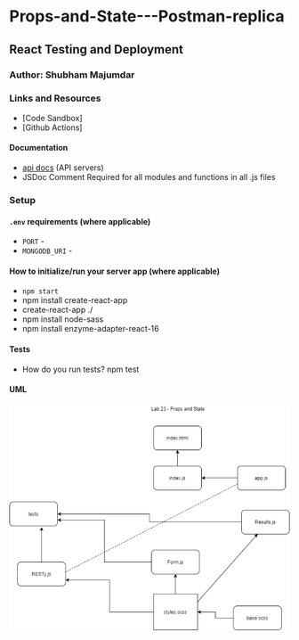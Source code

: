 # Props-and-State---Postman-replica

## React Testing and Deployment

### Author: Shubham Majumdar

### Links and Resources
* [Code Sandbox]
* [Github Actions]

#### Documentation
* [api docs](http://xyz.com/api-docs) (API servers)
* JSDoc Comment Required for all modules and functions in all .js files

### Setup
#### `.env` requirements (where applicable)
* `PORT` -
* `MONGODB_URI` -

#### How to initialize/run your server app (where applicable)
* `npm start`
* npm install create-react-app
* create-react-app ./
* npm install node-sass
* npm install enzyme-adapter-react-16
  
#### Tests
* How do you run tests?
npm test

#### UML
![UML Diagram](whiteboard.png)